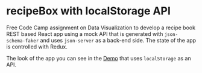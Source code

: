 # recipeBox with localStorage API

Free Code Camp assignment on Data Visualization to develop a recipe book REST based React app using a mock API that is generated with `json-schema-faker` and uses `json-server` as a back-end side. The state of the app is controlled with Redux.

The look of the app you can see in the [Demo](https://codepen.io/YuliyaU/full/aYVyPW/) that uses `localStorage` as an API.



